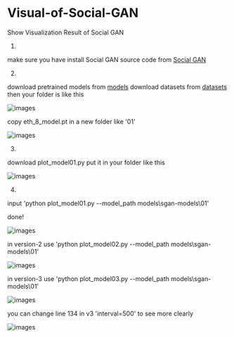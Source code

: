 # Visual-of-Social-GAN
Show Visualization Result of Social GAN

1.
make sure you have install Social GAN source code from [Social GAN](https://github.com/agrimgupta92/sgan)

2.
download pretrained models from [models](https://www.dropbox.com/s/h8q5z4axfgzx9eb/models.zip?dl=0)
download datasets from [datasets](https://www.dropbox.com/s/8n02xqv3l9q18r1/datasets.zip?dl=0)
then your folder is like this

![images](https://github.com/marsmarcin/Visual-of-Social-GAN/blob/master/img/01.png)

copy eth_8_model.pt in a new folder like '01'

![images](https://github.com/marsmarcin/Visual-of-Social-GAN/blob/master/img/03.png)

3.
download plot_model01.py put it in your folder like this

![images](https://github.com/marsmarcin/Visual-of-Social-GAN/blob/master/img/02.png)

4.
input 'python plot_model01.py --model_path models\sgan-models\01'

done!


![images](https://github.com/marsmarcin/Visual-of-Social-GAN/blob/master/img/50.gif)


in version-2 use 'python plot_model02.py --model_path models\sgan-models\01'

![images](https://github.com/marsmarcin/Visual-of-Social-GAN/blob/master/002.gif)


in version-3 use 'python plot_model03.py --model_path models\sgan-models\01'

![images](https://github.com/marsmarcin/Visual-of-Social-GAN/blob/master/img/30000.gif)


you can change line 134 in v3 'interval=500' to see more clearly

![images](https://github.com/marsmarcin/Visual-of-Social-GAN/blob/master/img/4000.gif)
